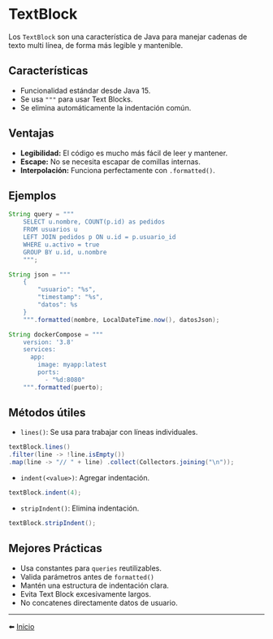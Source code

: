 # TextBlock
Los `TextBlock` son una característica de Java para manejar cadenas de texto multi línea, de forma más legible y mantenible.
## Características
- Funcionalidad estándar desde Java 15.
- Se usa `"""` para usar Text Blocks.
- Se elimina automáticamente la indentación común.
## Ventajas
- **Legibilidad:** El código es mucho más fácil de leer y mantener.
- **Escape:** No se necesita escapar de comillas internas.
- **Interpolación:** Funciona perfectamente con `.formatted()`.
## Ejemplos
```java title="Consulta SQL"
String query = """
    SELECT u.nombre, COUNT(p.id) as pedidos
    FROM usuarios u 
    LEFT JOIN pedidos p ON u.id = p.usuario_id
    WHERE u.activo = true
    GROUP BY u.id, u.nombre
    """;
```

```java title="HTML - JSON"
String json = """
    {
        "usuario": "%s",
        "timestamp": "%s",
        "datos": %s
    }
    """.formatted(nombre, LocalDateTime.now(), datosJson);
```

```java title="Archivo de Configuración"
String dockerCompose = """
    version: '3.8'
    services:
      app:
        image: myapp:latest
        ports:
          - "%d:8080"
    """.formatted(puerto);
```
## Métodos útiles
- `lines()`: Se usa para trabajar con líneas individuales.
```java
textBlock.lines() 
.filter(line -> !line.isEmpty()) 
.map(line -> "// " + line) .collect(Collectors.joining("\n"));
```
- `indent(<value>)`: Agregar indentación.
```java 
textBlock.indent(4); 
```
- `stripIndent()`: Elimina indentación.
```java
textBlock.stripIndent();
```
## Mejores Prácticas
- Usa constantes para `queries` reutilizables.
- Valida parámetros antes de `formatted()`
- Mantén una estructura de indentación clara.
- Evita Text Block excesivamente largos.
- No concatenes directamente datos de usuario.

---

⬅️ [Inicio](../../../../README.md)